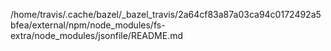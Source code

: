 /home/travis/.cache/bazel/_bazel_travis/2a64cf83a87a03ca94c0172492a5bfea/external/npm/node_modules/fs-extra/node_modules/jsonfile/README.md
